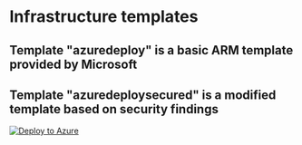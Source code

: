# Infrastructure templates

## Template "azuredeploy" is a basic ARM template provided by Microsoft

## Template "azuredeploysecured" is a modified template based on security findings

[![Deploy to Azure](https://azurecomcdn.azureedge.net/mediahandler/acomblog/media/Default/blog/deploybutton.png)](https://azuredeploy.net/)
